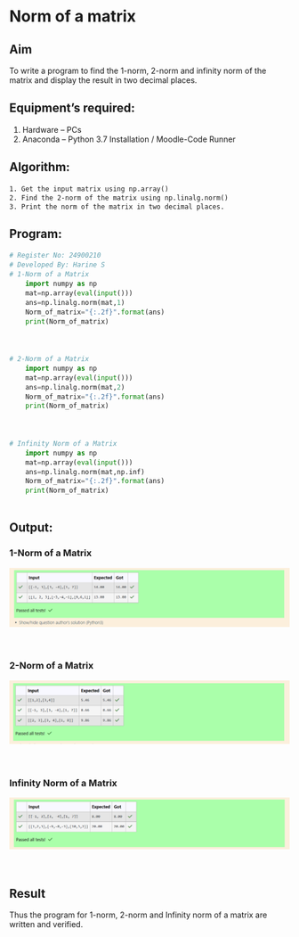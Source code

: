 # Norm of a matrix
## Aim
To write a program to find the 1-norm, 2-norm and infinity norm of the matrix and display the result in two decimal places.
## Equipment’s required:
1.	Hardware – PCs
2.	Anaconda – Python 3.7 Installation / Moodle-Code Runner
## Algorithm:
	1. Get the input matrix using np.array()   
    2. Find the 2-norm of the matrix using np.linalg.norm()
	3. Print the norm of the matrix in two decimal places.
## Program:
```Python
# Register No: 24900210
# Developed By: Harine S
# 1-Norm of a Matrix
	import numpy as np
	mat=np.array(eval(input()))
	ans=np.linalg.norm(mat,1)
	Norm_of_matrix="{:.2f}".format(ans)
	print(Norm_of_matrix)



# 2-Norm of a Matrix
	import numpy as np
	mat=np.array(eval(input()))
	ans=np.linalg.norm(mat,2)
	Norm_of_matrix="{:.2f}".format(ans)
	print(Norm_of_matrix)



# Infinity Norm of a Matrix
	import numpy as np
	mat=np.array(eval(input()))
	ans=np.linalg.norm(mat,np.inf)
	Norm_of_matrix="{:.2f}".format(ans)
	print(Norm_of_matrix)



```
## Output:
### 1-Norm of a Matrix
![alt text](<Screenshot (13).png>)
<br>
<br>
<br>

### 2-Norm of a Matrix
![alt text](<Screenshot (14).png>)
<br>
<br>
<br>

### Infinity Norm of a Matrix
![alt text](<Screenshot (15).png>)
<br>
<br>
<br>

## Result
Thus the program for 1-norm, 2-norm and Infinity norm of a matrix are written and verified.
